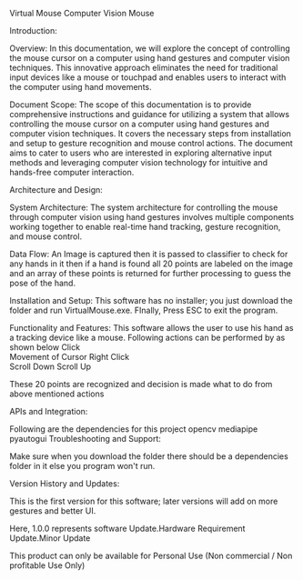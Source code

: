  Virtual Mouse
Computer Vision Mouse

Introduction:

Overview: 
In this documentation, we will explore the concept of controlling the mouse cursor on a computer using hand gestures and computer vision techniques. This innovative approach eliminates the need for traditional input devices like a mouse or touchpad and enables users to interact with the computer using hand movements.

Document Scope: 
The scope of this documentation is to provide comprehensive instructions and guidance for utilizing a system that allows controlling the mouse cursor on a computer using hand gestures and computer vision techniques. It covers the necessary steps from installation and setup to gesture recognition and mouse control actions. The document aims to cater to users who are interested in exploring alternative input methods and leveraging computer vision technology for intuitive and hands-free computer interaction.

Architecture and Design:

System Architecture: 
The system architecture for controlling the mouse through computer vision using hand gestures involves multiple components working together to enable real-time hand tracking, gesture recognition, and mouse control.

Data Flow: 
An Image is captured then it is passed to classifier to check for any hands in it then if a hand is found all 20 points are labeled on the image and an array of these points is returned for further processing to guess the pose of the hand.

Installation and Setup:
This software has no installer; you just download the folder and run VirtualMouse.exe. FInally, Press ESC to exit the program. 

Functionality and Features:
This software allows the user to use his hand as a tracking device like a mouse. 
Following actions can be performed by as shown below
Click 						
Movement of Cursor
Right Click					   
Scroll Down
Scroll Up
   

These 20 points are recognized and decision is made what to do from above mentioned actions

APIs and Integration:

Following are the dependencies for this project
opencv
mediapipe
pyautogui
Troubleshooting and Support:

Make sure when you download the folder there should be a dependencies folder in it else you program won't run.

Version History and Updates:

This is the first version for this software; later versions will add on more gestures and better UI.

Here,
1.0.0 represents software Update.Hardware Requirement Update.Minor Update

This product can only be available for Personal Use (Non commercial / Non profitable Use Only)
